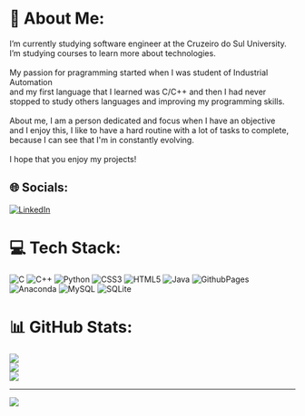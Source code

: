 # 💫 About Me:
 I’m currently studying software engineer at the Cruzeiro do Sul University.<br> I’m studying courses to learn more about technologies.<br><br> My passion for pragramming started when I was student of Industrial Automation<br>and my first language that I learned was C/C++ and then I had never<br>stopped to study others languages and improving my programming skills.<br><br>About me, I am a person dedicated and focus when I have an objective<br>and I enjoy this, I like to have a hard routine with a lot of tasks to complete,<br>because I can see that I'm in constantly evolving.<br><br>I hope that you enjoy my projects!


## 🌐 Socials:
[![LinkedIn](https://img.shields.io/badge/LinkedIn-%230077B5.svg?logo=linkedin&logoColor=white)](https://linkedin.com/in/https://www.linkedin.com/in/gustavo-almeida-82a897205/) 

# 💻 Tech Stack:
![C](https://img.shields.io/badge/c-%2300599C.svg?style=for-the-badge&logo=c&logoColor=white) ![C++](https://img.shields.io/badge/c++-%2300599C.svg?style=for-the-badge&logo=c%2B%2B&logoColor=white) ![Python](https://img.shields.io/badge/python-3670A0?style=for-the-badge&logo=python&logoColor=ffdd54) ![CSS3](https://img.shields.io/badge/css3-%231572B6.svg?style=for-the-badge&logo=css3&logoColor=white) ![HTML5](https://img.shields.io/badge/html5-%23E34F26.svg?style=for-the-badge&logo=html5&logoColor=white) ![Java](https://img.shields.io/badge/java-%23ED8B00.svg?style=for-the-badge&logo=openjdk&logoColor=white) ![GithubPages](https://img.shields.io/badge/github%20pages-121013?style=for-the-badge&logo=github&logoColor=white) ![Anaconda](https://img.shields.io/badge/Anaconda-%2344A833.svg?style=for-the-badge&logo=anaconda&logoColor=white) ![MySQL](https://img.shields.io/badge/mysql-%2300000f.svg?style=for-the-badge&logo=mysql&logoColor=white) ![SQLite](https://img.shields.io/badge/sqlite-%2307405e.svg?style=for-the-badge&logo=sqlite&logoColor=white)
# 📊 GitHub Stats:
![](https://github-readme-stats.vercel.app/api?username=gsilva1602&theme=blueberry&hide_border=false&include_all_commits=false&count_private=false)<br/>
![](https://github-readme-streak-stats.herokuapp.com/?user=gsilva1602&theme=blueberry&hide_border=false)<br/>
![](https://github-readme-stats.vercel.app/api/top-langs/?username=gsilva1602&theme=blueberry&hide_border=false&include_all_commits=false&count_private=false&layout=compact)

---
[![](https://visitcount.itsvg.in/api?id=gsilva1602&icon=4&color=0)](https://visitcount.itsvg.in)
